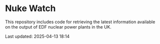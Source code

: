 # Nuke Watch

This repository includes code for retrieving the latest information available on the output of EDF nuclear power plants in the UK.

Last updated: 2025-04-13 18:14